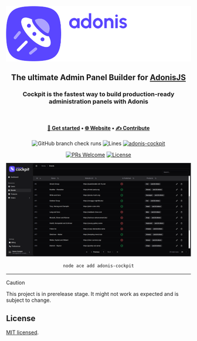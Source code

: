<div align="center">
<br/>
  
[![Adonis Cockpit](https://github.com/kerwanp/adonis-cockpit/blob/main/.github/images/logo-horizontal.png?raw=true)](https://adonis-cockpit.com)

## The ultimate Admin Panel Builder for [AdonisJS](https://adonisjs.com/)

### Cockpit is the fastest way to build production-ready administration panels with Adonis

<br/>
</div>

<div align="center">

#### [🚀 Get started](https://adonis-cockpit.com/docs/getting-started/installation) • [🌐 Website](https://adonis-cockpit.com/docs/getting-started/installation) • [✍ Contribute](./CONTRIBUTING.md)

![GitHub branch check runs](https://img.shields.io/github/check-runs/kerwanp/adonis-cockpit/main?style=flat-square)
![Lines](https://img.shields.io/badge/coverage-19.94%25-red.svg?style=flat-square) [![adonis-cockpit](https://img.shields.io/npm/v/adonis-cockpit?style=flat-square)](https://www.npmjs.com/package/adonis-cockpit)

[![PRs Welcome](https://img.shields.io/badge/PRs-Are%20welcome-brightgreen.svg?style=flat-square)](https://makeapullrequest.com) [![License](https://img.shields.io/github/license/kerwanp/adonis-cockpit?label=License&style=flat-square)](LICENCE)

![Screenshot](https://github.com/kerwanp/adonis-cockpit/blob/main/.github/images/screenshot.png?raw=true)

```sh
node ace add adonis-cockpit
```

</div>

---

> [!CAUTION]
> This project is in prerelease stage. It might not work as expected and is subject to change.

## License

[MIT licensed](LICENSE.md).
